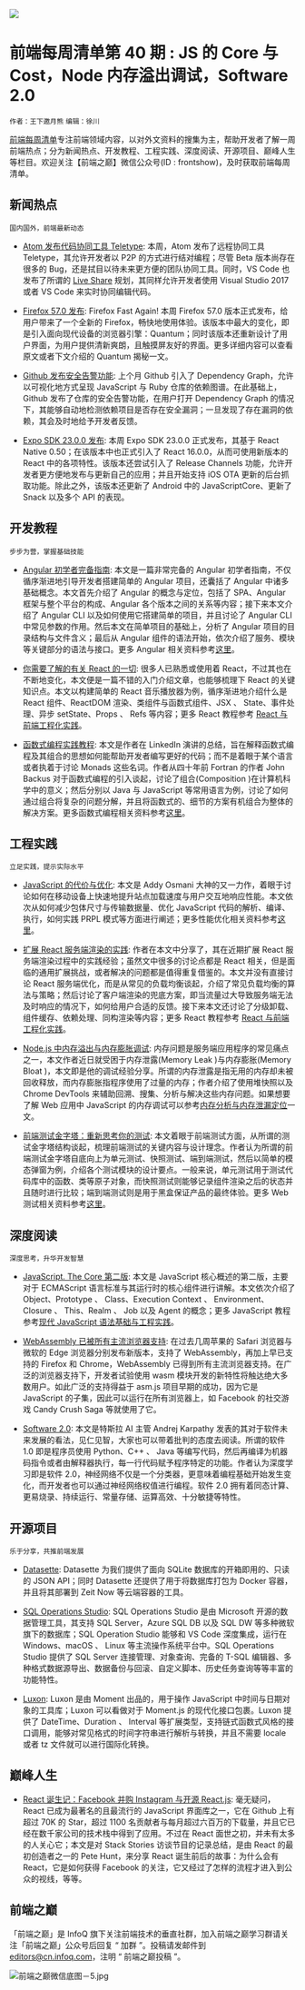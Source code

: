 ![](http://upload-images.jianshu.io/upload_images/1647496-eb0e0a591c165eb9.jpg?imageMogr2/auto-orient/strip%7CimageView2/2/w/1240)

# 前端每周清单第 40 期 : JS 的 Core 与 Cost，Node 内存溢出调试，Software 2.0

`作者：王下邀月熊` `编辑：徐川`

[前端每周清单](http://www.infoq.com/cn/FE-Weekly)专注前端领域内容，以对外文资料的搜集为主，帮助开发者了解一周前端热点；分为新闻热点、开发教程、工程实践、深度阅读、开源项目、巅峰人生等栏目。欢迎关注【前端之巅】微信公众号(ID : frontshow)，及时获取前端每周清单。

## 新闻热点

`国内国外，前端最新动态`

- [Atom 发布代码协同工具 Teletype](https://parg.co/UEc): 本周，Atom 发布了远程协同工具 Teletype，其允许开发者以 P2P 的方式进行结对编程；尽管 Beta 版本尚存在很多的 Bug，还是拭目以待未来更方便的团队协同工具。同时，VS Code 也发布了所谓的 [Live Share](https://parg.co/UEK) 规划，其同样允许开发者使用 Visual Studio 2017 或者 VS Code 来实时协同编辑代码。

- [Firefox 57.0 发布](https://www.mozilla.org/en-US/firefox/57.0/releasenotes/): Firefox Fast Again! 本周 Firefox 57.0 版本正式发布，给用户带来了一个全新的 Firefox，畅快地使用体验。该版本中最大的变化，即是引入面向现代设备的浏览器引擎：Quantum；同时该版本还重新设计了用户界面，为用户提供清新爽朗，且触摸屏友好的界面。更多详细内容可以查看原文或者下文介绍的 Quantum 揭秘一文。

- [Github 发布安全告警功能](https://parg.co/UEJ): 上个月 Github 引入了 Dependency Graph，允许以可视化地方式呈现 JavaScript 与 Ruby 仓库的依赖图谱。在此基础上，Github 发布了仓库的安全告警功能，在用户打开 Dependency Graph 的情况下，其能够自动地检测依赖项目是否存在安全漏洞；一旦发现了存在漏洞的依赖，其会及时地给予开发者反馈。

- [Expo SDK 23.0.0 发布](https://parg.co/UE1): 本周 Expo SDK 23.0.0 正式发布，其基于 React Native 0.50；在该版本中也正式引入了 React 16.0.0，从而可使用新版本的 React 中的各项特性。该版本还尝试引入了 Release Channels 功能，允许开发者更方便地发布与更新自己的应用；并且开始支持 iOS OTA 更新的后台抓取功能。除此之外，该版本还更新了 Android 中的 JavaScriptCore、更新了 Snack 以及多个 API 的表现。

## 开发教程

`步步为营，掌握基础技能`

- [Angular 初学者完备指南](https://malcoded.com/posts/angular-beginners-guide): 本文是一篇非常完备的 Angular 初学者指南，不仅循序渐进地引导开发者搭建简单的 Angular 项目，还囊括了 Angular 中诸多基础概念。本文首先介绍了 Angular 的概念与定位，包括了 SPA、Angular 框架与整个平台的构成、Angular 各个版本之间的关系等内容；接下来本文介绍了 Angular CLI 以及如何使用它搭建简单的项目，并且讨论了 Angular CLI 中常见参数的作用。然后本文在简单项目的基础上，分析了 Angular 项目的目录结构与文件含义；最后从 Angular 组件的语法开始，依次介绍了服务、模块等关键部分的语法与接口。更多 Angular 相关资料参考[这里](https://parg.co/UdC)。

- [你需要了解的有关 React 的一切](https://parg.co/UEL): 很多人已熟悉或使用着 React，不过其也在不断地变化，本文便是一篇不错的入门介绍文章，也能够梳理下 React 的关键知识点。本文以构建简单的 React 音乐播放器为例，循序渐进地介绍什么是 React 组件、ReactDOM 渲染、类组件与函数式组件、JSX 、 State、事件处理、异步 setState、Props 、 Refs 等内容；更多 React 教程参考 [React 与前端工程化实践](https://github.com/wx-chevalier/Web-Series)。

- [函数式编程实践教程](https://parg.co/UEI): 本文是作者在 LinkedIn 演讲的总结，旨在解释函数式编程及其组合的思想如何能帮助开发者编写更好的代码；而不是着眼于某个语言或者执着于讨论 Monads 这些名词。作者从四十年前 Fortran 的作者 John Backus 对于函数式编程的引入谈起，讨论了组合(Composition )在计算机科学中的意义；然后分别以 Java 与 JavaScript 等常用语言为例，讨论了如何通过组合将复杂的问题分解，并且将函数式的、细节的方案有机组合为整体的解决方案。更多函数式编程相关资料参考[这里](https://parg.co/UEz)。

## 工程实践

`立足实践，提示实际水平`

- [JavaScript 的代价与优化](https://medium.com/dev-channel/the-cost-of-javascript-84009f51e99e): 本文是 Addy Osmani 大神的又一力作，着眼于讨论如何在移动设备上快速地提升站点加载速度与用户交互地响应性能。本文依次从如何减少包体尺寸与传输数据量、优化 JavaScript 代码的解析、编译、执行，如何实践 PRPL 模式等方面进行阐述；更多性能优化相关资料参考[这里](https://parg.co/Umu)。

- [扩展 React 服务端渲染的实践](http://arkwright.github.io/scaling-react-server-side-rendering.html): 作者在本文中分享了，其在近期扩展 React 服务端渲染过程中的实践经验；虽然文中很多的讨论点都是 React 相关，但是面临的通用扩展挑战，或者解决的问题都是值得重复借鉴的。本文并没有直接讨论 React 服务端优化，而是从常见的负载均衡谈起，介绍了常见负载均衡的算法与策略；然后讨论了客户端渲染的兜底方案，即当流量过大导致服务端无法及时响应的情况下，如何给用户合适的反馈。接下来本文还讨论了分级卸载、组件缓存、依赖处理、同构渲染等内容；更多 React 教程参考 [React 与前端工程化实践](https://github.com/wx-chevalier/Web-Series)。

- [Node.js 中内存溢出与内存膨胀调试](https://parg.co/UEi): 内存问题是服务端应用程序的常见痛点之一，本文作者近日就受困于内存泄露(Memory Leak )与内存膨胀(Memory Bloat )，本文即是他的调试经验分享。所谓的内存泄露是指无用的内存却未被回收释放，而内存膨胀指程序使用了过量的内存；作者介绍了使用堆快照以及 Chrome DevTools 来辅助回溯、搜集、分析与解决这些内存问题。如果想要了解 Web 应用中 JavaScript 的内存调试可以参考[内存分析与内存泄漏定位](https://parg.co/Ucw)一文。

- [前端测试金字塔：重新思考你的测试](https://parg.co/UEW): 本文着眼于前端测试方面，从所谓的测试金字塔结构谈起，梳理前端测试的关键内容与设计理念。作者认为所谓的前端测试金字塔自底向上为单元测试、快照测试、端到端测试，然后以简单的模态弹窗为例，介绍各个测试模块的设计要点。一般来说，单元测试用于测试代码库中的函数、类等原子对象，而快照测试则能够记录组件渲染之后的状态并且随时进行比较；端到端测试则是用于黑盒保证产品的最终体验。更多 Web 测试相关资料参考[这里](https://parg.co/UET)。

## 深度阅读

`深度思考，升华开发智慧`

- [JavaScript. The Core 第二版](http://dmitrysoshnikov.com/ecmascript/javascript-the-core-2nd-edition/): 本文是 JavaScript 核心概述的第二版，主要对于 ECMAScript 语言标准与其运行时的核心组件进行讲解。本文依次介绍了 Object、Prototype 、 Class、Execution Context 、 Environment、Closure 、 This、Realm 、 Job 以及 Agent 的概念；更多 JavaScript 教程参考[现代 JavaScript 语法基础与工程实践](https://url.wx-coder.cn/lrKga)。

- [WebAssembly 已被所有主流浏览器支持](https://parg.co/UEH): 在过去几周苹果的 Safari 浏览器与微软的 Edge 浏览器分别发布新版本，支持了 WebAssembly，再加上早已支持的 Firefox 和 Chrome，WebAssembly 已得到所有主流浏览器支持。在广泛的浏览器支持下，开发者试验使用 wasm 模块开发的新特性将触达绝大多数用户。如此广泛的支持得益于 asm.js 项目早期的成功，因为它是 JavaScript 的子集，因此可以运行在所有浏览器上，如 Facebook 的社交游戏 Candy Crush Saga 等就使用了它。

- [Software 2.0](https://parg.co/UEa): 本文是特斯拉 AI 主管 Andrej Karpathy 发表的其对于软件未来发展的看法，见仁见智，大家也可以带着批判的态度去阅读。所谓的软件 1.0 即是程序员使用 Python、C++ 、 Java 等编写代码，然后再编译为机器码指令或者由解释器执行，每一行代码赋予程序特定的功能。作者认为深度学习即是软件 2.0，神经网络不仅是一个分类器，更意味着编程基础开始发生变化，而开发者也可以通过神经网络权值进行编程。软件 2.0 拥有着同态计算、更易烧录、持续运行、常量存储、运算高效、十分敏捷等特性。

## 开源项目

`乐于分享，共推前端发展`

- [Datasette](https://github.com/simonw/datasette): Datasette 为我们提供了面向 SQLite 数据库的开箱即用的、只读的 JSON API；同时 Datasette 还提供了用于将数据库打包为 Docker 容器，并且将其部署到 Zeit Now 等云端容器的工具。

- [SQL Operations Studio](https://github.com/Microsoft/sqlopsstudio): SQL Operations Studio 是由 Microsoft 开源的数据管理工具，其支持 SQL Server，Azure SQL DB 以及 SQL DW 等多种微软旗下的数据库；SQL Operation Studio 能够和 VS Code 深度集成，运行在 Windows、macOS 、 Linux 等主流操作系统平台中。SQL Operations Studio 提供了 SQL Server 连接管理、对象查询、完备的 T-SQL 编辑器、多种格式数据源导出、数据备份与回滚、自定义脚本、历史任务查询等等丰富的功能特性。

- [Luxon](https://github.com/moment/luxon): Luxon 是由 Moment 出品的，用于操作 JavaScript 中时间与日期对象的工具库；Luxon 可以看做对于 Moment.js 的现代化接口包裹。Luxon 提供了 DateTime、Duration 、 Interval 等扩展类型，支持链式函数式风格的接口调用，能够对常见格式的时间字符串进行解析与转换，并且不需要 locale 或者 tz 文件就可以进行国际化转换。

## 巅峰人生

- [React 诞生记：Facebook 并购 Instagram 与开源 React.js](https://stackshare.io/posts/the-react-story): 毫无疑问，React 已成为最著名的且最流行的 JavaScript 界面库之一，它在 Github 上有超过 70K 的 Star，超过 1100 名贡献者与每月超过六百万的下载量，并且它已经在数千家公司的技术栈中得到了应用。不过在 React 面世之初，并未有太多的人关心它；本文是对 Stack Stories 访谈节目的记录总结，是由 React 的最初创造者之一的 Pete Hunt，来分享 React 诞生前后的故事：为什么会有 React，它是如何获得 Facebook 的关注，它又经过了怎样的流程才进入到公众的视线，等等。

## 前端之巅

「前端之巅」是 InfoQ 旗下关注前端技术的垂直社群，加入前端之巅学习群请关注「前端之巅」公众号后回复 “ 加群 ”。投稿请发邮件到 editors@cn.infoq.com，注明 “ 前端之巅投稿 ”。

![前端之巅微信底图－5.jpg](http://upload-images.jianshu.io/upload_images/1647496-01712a993d2b23de.jpg?imageMogr2/auto-orient/strip%7CimageView2/2/w/1240)
